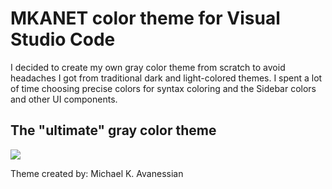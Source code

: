 # MKANET color theme for Visual Studio Code

I decided to create my own gray color theme from scratch to avoid headaches I got from traditional dark and light-colored themes.  I spent a lot of time choosing precise colors for syntax coloring and the Sidebar colors and other UI components.

## The "ultimate" gray color theme

![](https://github.com/mkanet/MKANET-Theme/raw/master/screenshots/screenshot1.png./screenshots/screenshot1.png)

Theme created by: Michael K. Avanessian
